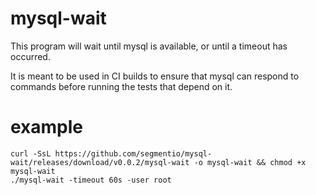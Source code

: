 # mysql-wait

This program will wait until mysql is available, or until a timeout has occurred.

It is meant to be used in CI builds to ensure that mysql can respond to commands before running the tests that depend on it.

# example

    curl -SsL https://github.com/segmentio/mysql-wait/releases/download/v0.0.2/mysql-wait -o mysql-wait && chmod +x mysql-wait
    ./mysql-wait -timeout 60s -user root

